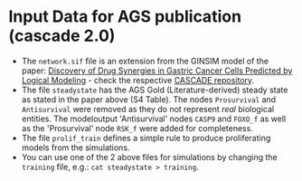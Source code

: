 # Input Data for AGS publication (cascade 2.0)

- The `network.sif` file is an extension from the GINSIM model of the paper: [Discovery of Drug Synergies in Gastric Cancer Cells Predicted by Logical Modeling](https://doi.org/10.1371/journal.pcbi.1004426) - check the respective [CASCADE repository](https://bitbucket.org/asmundf/cascade/src/master/).
- The file `steadystate` has the AGS Gold (Literature-derived) steady state as stated in the paper above (S4 Table).
The nodes `Prosurvival` and `Antisurvival` were removed as they do not represent *real* biological entities.
The modeloutput 'Antisurvival' nodes `CASP9` and `FOXO_f` as well as the 'Prosurvival' node `RSK_f` were added for completeness.
- The file `prolif_train` defines a simple rule to produce proliferating models from the simulations.
- You can use one of the 2 above files for simulations by changing the `training` file, e.g.: `cat steadystate > training`.
